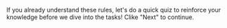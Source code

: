 If you already understand these rules, let's do a quick quiz to reinforce your knowledge before we dive into the tasks! Clike "Next" to continue.
